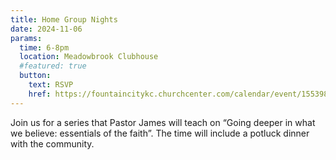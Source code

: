 ```yaml
---
title: Home Group Nights
date: 2024-11-06
params:
  time: 6-8pm
  location: Meadowbrook Clubhouse
  #featured: true
  button:
    text: RSVP
    href: https://fountaincitykc.churchcenter.com/calendar/event/155398193
---
```


Join us for a series that Pastor James will teach on “Going deeper in what we believe: essentials of the faith”. The time will include a potluck dinner with the community.
